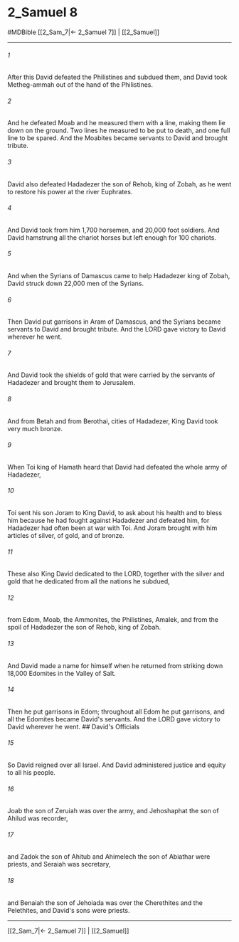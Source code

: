 # 2_Samuel 8
#MDBible
[[2_Sam_7|← 2_Samuel 7]] | [[2_Samuel]]

***

###### 1 

After this David defeated the Philistines and subdued them, and David took Metheg-ammah out of the hand of the Philistines. 

###### 2 

And he defeated Moab and he measured them with a line, making them lie down on the ground. Two lines he measured to be put to death, and one full line to be spared. And the Moabites became servants to David and brought tribute. 

###### 3 

David also defeated Hadadezer the son of Rehob, king of Zobah, as he went to restore his power at the river Euphrates. 

###### 4 

And David took from him 1,700 horsemen, and 20,000 foot soldiers. And David hamstrung all the chariot horses but left enough for 100 chariots. 

###### 5 

And when the Syrians of Damascus came to help Hadadezer king of Zobah, David struck down 22,000 men of the Syrians. 

###### 6 

Then David put garrisons in Aram of Damascus, and the Syrians became servants to David and brought tribute. And the LORD gave victory to David wherever he went. 

###### 7 

And David took the shields of gold that were carried by the servants of Hadadezer and brought them to Jerusalem. 

###### 8 

And from Betah and from Berothai, cities of Hadadezer, King David took very much bronze. 

###### 9 

When Toi king of Hamath heard that David had defeated the whole army of Hadadezer, 

###### 10 

Toi sent his son Joram to King David, to ask about his health and to bless him because he had fought against Hadadezer and defeated him, for Hadadezer had often been at war with Toi. And Joram brought with him articles of silver, of gold, and of bronze. 

###### 11 

These also King David dedicated to the LORD, together with the silver and gold that he dedicated from all the nations he subdued, 

###### 12 

from Edom, Moab, the Ammonites, the Philistines, Amalek, and from the spoil of Hadadezer the son of Rehob, king of Zobah. 

###### 13 

And David made a name for himself when he returned from striking down 18,000 Edomites in the Valley of Salt. 

###### 14 

Then he put garrisons in Edom; throughout all Edom he put garrisons, and all the Edomites became David's servants. And the LORD gave victory to David wherever he went. ## David's Officials 

###### 15 

So David reigned over all Israel. And David administered justice and equity to all his people. 

###### 16 

Joab the son of Zeruiah was over the army, and Jehoshaphat the son of Ahilud was recorder, 

###### 17 

and Zadok the son of Ahitub and Ahimelech the son of Abiathar were priests, and Seraiah was secretary, 

###### 18 

and Benaiah the son of Jehoiada was over the Cherethites and the Pelethites, and David's sons were priests. 

***

[[2_Sam_7|← 2_Samuel 7]] | [[2_Samuel]]
